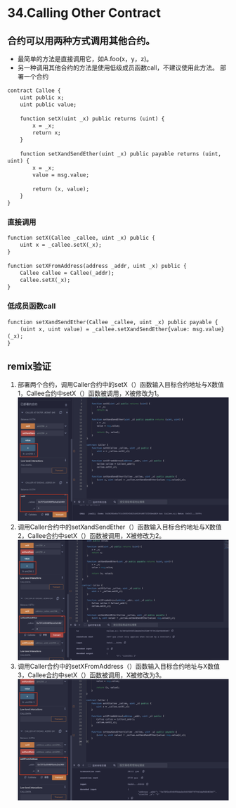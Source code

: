 # 34.Calling Other Contract
## 合约可以用两种方式调用其他合约。
* 最简单的方法是直接调用它，如A.foo(x，y，z)。
* 另一种调用其他合约的方法是使用低级成员函数call，不建议使用此方法。
部署一个合约
```solidity
contract Callee {
    uint public x;
    uint public value;

    function setX(uint _x) public returns (uint) {
        x = _x;
        return x;
    }

    function setXandSendEther(uint _x) public payable returns (uint, uint) {
        x = _x;
        value = msg.value;

        return (x, value);
    }
}
```
### 直接调用
```solidity
function setX(Callee _callee, uint _x) public {
    uint x = _callee.setX(_x);
}

function setXFromAddress(address _addr, uint _x) public {
    Callee callee = Callee(_addr);
    callee.setX(_x);
}
```
### 低成员函数call
```solidity
function setXandSendEther(Callee _callee, uint _x) public payable {
    (uint x, uint value) = _callee.setXandSendEther{value: msg.value}(_x);
}
```
## remix验证
1. 部署两个合约，调用Caller合约中的setX（）函数输入目标合约地址与X数值1，Callee合约中setX（）函数被调用，X被修改为1。
![34-1.png](./img/34-1.png)
2. 调用Caller合约中的setXandSendEther（）函数输入目标合约地址与X数值2，Callee合约中setX（）函数被调用，X被修改为2。
![34-2.png](./img/34-2.png)
3. 调用Caller合约中的setXFromAddress（）函数输入目标合约地址与X数值3，Callee合约中setX（）函数被调用，X被修改为3。
![34-3.png](./img/34-3.png)
